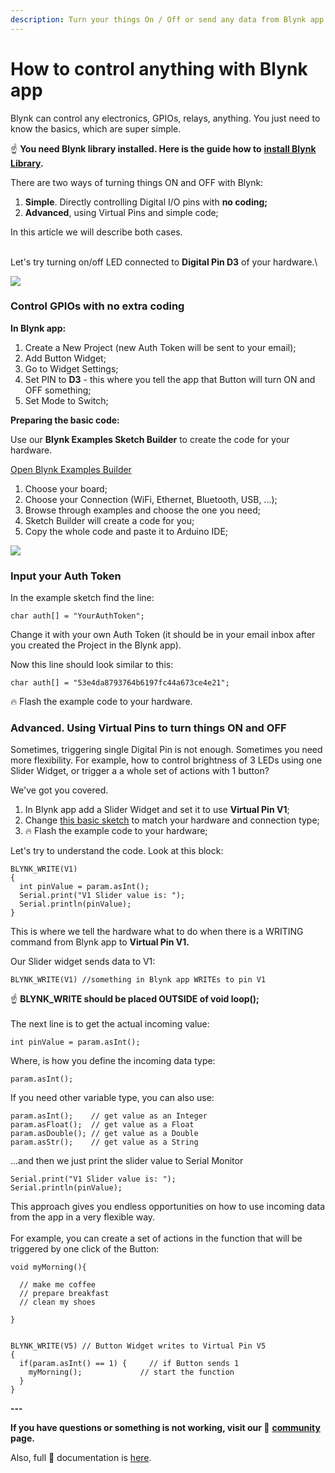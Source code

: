 ```yaml
---
description: Turn your things On / Off or send any data from Blynk app to hardware
---
```


# How to control anything with Blynk app

Blynk can control any electronics, GPIOs, relays, anything. You just need to know the basics, which are super simple.

☝️ **You need Blynk library installed. Here is the guide how to** [**install Blynk Library**](http://intercom.help/blynk/getting-started/step-by-step/how-to-install-blynk-library)**.**

There are two ways of turning things ON and OFF with Blynk:&#x20;

1. **Simple**. Directly controlling Digital I/O pins with **no coding;**
2. **Advanced**, using Virtual Pins and simple code;

In this article we will describe both cases.

\
Let's try turning on/off LED connected to **Digital Pin D3** of your hardware.\


![](https://uploads.intercomcdn.com/i/o/19421463/dfe3e0f06f459c4b9ff06fc0/LED\_blink\_320.gif)

### Control GPIOs with no extra coding <a href="#control-gpios-with-no-extra-coding" id="control-gpios-with-no-extra-coding"></a>

**In Blynk app:**

1. Create a New Project (new Auth Token will be sent to your email);
2. Add Button Widget;
3. Go to Widget Settings;
4. Set PIN to **D3** - this where you tell the app that Button will turn ON and OFF something;
5. Set Mode to Switch;

**Preparing the basic code:**

Use our **Blynk Examples Sketch Builder** to create the code for your hardware.

[Open Blynk Examples Builder](https://examples.blynk.cc/)

1. Choose your board;
2. Choose your Connection (WiFi, Ethernet, Bluetooth, USB, ...);
3. Browse through examples and choose the one you need;
4. Sketch Builder will create a code for you;
5. Copy the whole code and paste it to Arduino IDE;

![](https://uploads.intercomcdn.com/i/o/19400959/c0c34377e80478a4a02354ca/examples2.gif)

### Input your Auth Token <a href="#input-your-auth-token" id="input-your-auth-token"></a>

In the example sketch find the line:

```
char auth[] = "YourAuthToken";
```

Change it with your own Auth Token (it should be in your email inbox after you created the Project in the Blynk app).

Now this line should look similar to this:

```
char auth[] = "53e4da8793764b6197fc44a673ce4e21";
```

🔥 Flash the example code to your hardware.

### Advanced. Using Virtual Pins to turn things ON and OFF <a href="#advanced-using-virtual-pins-to-turn-things-on-and-off" id="advanced-using-virtual-pins-to-turn-things-on-and-off"></a>

Sometimes, triggering single Digital Pin is not enough. Sometimes you need more flexibility. For example, how to control brightness of 3 LEDs using one Slider Widget, or trigger a a whole set of actions with 1 button?

We've got you covered.&#x20;

1. In Blynk app add a Slider Widget and set it to use **Virtual Pin V1**;
2. Change [this basic sketch](http://examples.blynk.cc/?board=ESP8266\&shield=ESP8266%20WiFi\&example=GettingStarted%2FGetData) to match your hardware and connection type;
3. 🔥 Flash the example code to your hardware;

Let's try to understand the code. Look at this block:

```
BLYNK_WRITE(V1)
{
  int pinValue = param.asInt();
  Serial.print("V1 Slider value is: ");
  Serial.println(pinValue);
}
```

This is where we tell the hardware what to do when there is a WRITING command from Blynk app to **Virtual Pin V1.**&#x20;

Our Slider widget sends data to V1:

```
BLYNK_WRITE(V1) //something in Blynk app WRITEs to pin V1 
```

☝️ **BLYNK\_WRITE should be placed OUTSIDE of void loop();**\
\
The next line is to get the actual incoming value:

```
int pinValue = param.asInt();
```

Where, is how you define the incoming data type:

```
param.asInt();
```

If you need other variable type, you can also use:

```
param.asInt();    // get value as an Integer
param.asFloat();  // get value as a Float
param.asDouble(); // get value as a Double
param.asStr();    // get value as a String
```

...and then we just print the slider value to Serial Monitor

```
Serial.print("V1 Slider value is: ");
Serial.println(pinValue); 
```

This approach gives you endless opportunities on how to use incoming data from the app in a very flexible way.\
\
For example, you can create a set of actions in the function that will be triggered by one click of the Button:

```
void myMorning(){
  
  // make me coffee
  // prepare breakfast
  // clean my shoes
 
}


BLYNK_WRITE(V5) // Button Widget writes to Virtual Pin V5 
{
  if(param.asInt() == 1) {     // if Button sends 1
    myMorning();             // start the function
  }
}
```

**---**

**If you have questions or something is not working, visit our 👥** [**community**](https://community.blynk.cc/) **page.**

Also, full 📗 documentation is [here](http://docs.blynk.cc/).
